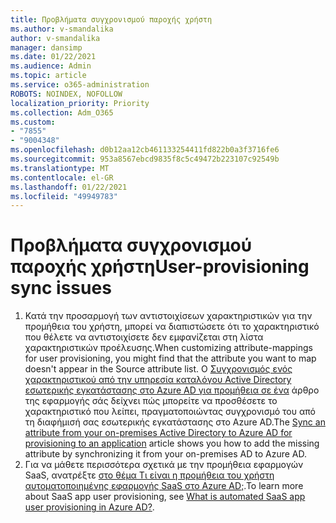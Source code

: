 ```yaml
---
title: Προβλήματα συγχρονισμού παροχής χρήστη
ms.author: v-smandalika
author: v-smandalika
manager: dansimp
ms.date: 01/22/2021
ms.audience: Admin
ms.topic: article
ms.service: o365-administration
ROBOTS: NOINDEX, NOFOLLOW
localization_priority: Priority
ms.collection: Adm_O365
ms.custom:
- "7855"
- "9004348"
ms.openlocfilehash: d0b12aa12cb461133254411fd822b0a3f3716fe6
ms.sourcegitcommit: 953a8567ebcd9835f8c5c49472b223107c92549b
ms.translationtype: MT
ms.contentlocale: el-GR
ms.lasthandoff: 01/22/2021
ms.locfileid: "49949783"
---
```

# <a name="user-provisioning-sync-issues"></a><span data-ttu-id="9455c-102">Προβλήματα συγχρονισμού παροχής χρήστη</span><span class="sxs-lookup"><span data-stu-id="9455c-102">User-provisioning sync issues</span></span>

1. <span data-ttu-id="9455c-103">Κατά την προσαρμογή των αντιστοιχίσεων χαρακτηριστικών για την προμήθεια του χρήστη, μπορεί να διαπιστώσετε ότι το χαρακτηριστικό που θέλετε να αντιστοιχίσετε δεν εμφανίζεται στη λίστα χαρακτηριστικών προέλευσης.</span><span class="sxs-lookup"><span data-stu-id="9455c-103">When customizing attribute-mappings for user provisioning, you might find that the attribute you want to map doesn't appear in the Source attribute list.</span></span> <span data-ttu-id="9455c-104">Ο [Συγχρονισμός ενός χαρακτηριστικού από την υπηρεσία καταλόγου Active Directory εσωτερικής εγκατάστασης στο Azure AD για προμήθεια σε ένα](https://docs.microsoft.com/azure/active-directory/app-provisioning/user-provisioning-sync-attributes-for-mapping) άρθρο της εφαρμογής σάς δείχνει πώς μπορείτε να προσθέσετε το χαρακτηριστικό που λείπει, πραγματοποιώντας συγχρονισμό του από τη διαφήμισή σας εσωτερικής εγκατάστασης στο Azure AD.</span><span class="sxs-lookup"><span data-stu-id="9455c-104">The [Sync an attribute from your on-premises Active Directory to Azure AD for provisioning to an application](https://docs.microsoft.com/azure/active-directory/app-provisioning/user-provisioning-sync-attributes-for-mapping) article shows you how to add the missing attribute by synchronizing it from your on-premises AD to Azure AD.</span></span>
2. <span data-ttu-id="9455c-105">Για να μάθετε περισσότερα σχετικά με την προμήθεια εφαρμογών SaaS, ανατρέξτε [στο θέμα Τι είναι η προμήθεια του χρήστη αυτοματοποιημένης εφαρμογής SaaS στο Azure AD;](https://docs.microsoft.com/azure/active-directory/app-provisioning/user-provisioning).</span><span class="sxs-lookup"><span data-stu-id="9455c-105">To learn more about SaaS app user provisioning, see [What is automated SaaS app user provisioning in Azure AD?](https://docs.microsoft.com/azure/active-directory/app-provisioning/user-provisioning).</span></span>